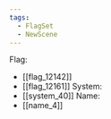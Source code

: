 ```yaml
---
tags:
  - FlagSet
  - NewScene
---
```

Flag:
- [[flag_12142]]
- [[flag_12161]]
System:
- [[system_40]]
Name:
- [[name_4]]
